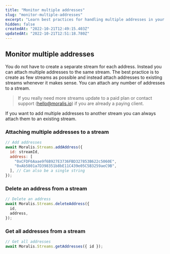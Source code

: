```yaml
---
title: "Monitor multiple addresses"
slug: "monitor-multiple-addresses"
excerpt: "Learn best practices for handling multiple addresses in your streams."
hidden: false
createdAt: "2022-10-21T12:49:15.403Z"
updatedAt: "2022-10-21T12:51:18.780Z"
---
```

## Monitor multiple addresses

You do not have to create a separate stream for each address. Instead you can attach multiple addresses to the same stream. The best practice is to create as few streams as possible and instead attach addresses to existing streams whenever it makes sense. You can attach any number of addresses to a stream. 

> If you really need more streams update to a paid plan or contact support (hello@moralis.io) if you are already a paying client.

If you want to add multiple addresses to another stream you can always attach them to an existing stream.

### Attaching multiple addresses to a stream

```javascript
// Add addresses
await Moralis.Streams.addAddress({
  id: streamId,
  address: [
    "0xCFDF6Aaae9f6B927E3736FBD327853B622c5060E",
    "0xAb5801a7D398351b8bE11C439e05C5B3259aeC9B",
  ], // Can also be a single string
});
```



### Delete an address from a stream

```javascript
// Delete an address
await Moralis.Streams.deleteAddress({
  id,
  address,
});
```



### Get all addresses from a stream

```javascript
// Get all addresses
await Moralis.Streams.getAddresses({ id });

```